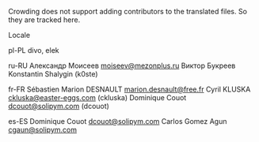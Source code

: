 Crowding does not support adding contributors to the translated files.
So they are tracked here.

Locale

pl-PL
  divo, elek

ru-RU
  Александр Моисеев <moiseev@mezonplus.ru>
  Виктор Букреев  
  Konstantin Shalygin (k0ste)
  
fr-FR
  Sébastien
  Marion DESNAULT <marion.desnault@free.fr>
  Cyril KLUSKA <ckluska@easter-eggs.com> (ckluska)
  Dominique Couot <dcouot@solipym.com> (dcouot)
  
es-ES
  Dominique Couot <dcouot@solipym.com>
  Carlos Gomez Agun <cgaun@solipym.com>
  

  
  